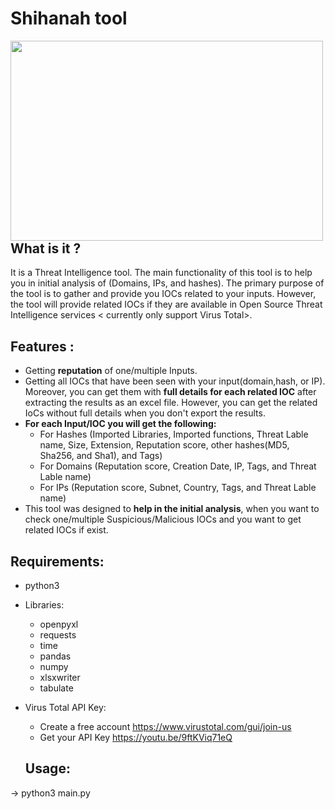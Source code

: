 # Shihanah tool

<p><img align="left" src="https://github.com/amalsannat/Shihanah/blob/main/Shihanah.gif" width="500" height="320" /><p>
<br/><br/><br/><br/>
<br/><br/><br/><br/>
<br/><br/><br/><br/>
<br/><br/>

## What is it ? 
It is a Threat Intelligence tool. The main functionality of this tool is to help you in initial analysis of (Domains, IPs, and hashes). 
The primary purpose of the tool is to gather and provide you IOCs related to your inputs. However, the tool will provide related IOCs if they are available in Open Source Threat Intelligence services < currently only support Virus Total>.


## Features :

- Getting **reputation** of one/multiple Inputs. 
- Getting all IOCs that have been seen with your input(domain,hash, or IP). Moreover, you can get them with **full details for each related IOC** after extracting the results as an excel file.
However, you can get the related IoCs without full details when you don't export the results.
- **For each Input/IOC you will get the following:**
	- For Hashes (Imported Libraries, Imported functions, Threat Lable name, Size, Extension, Reputation score, other hashes(MD5, Sha256, and Sha1), and Tags) 
	- For Domains (Reputation score, Creation Date, IP, Tags, and Threat Lable name)
	- For IPs (Reputation score, Subnet, Country, Tags, and Threat Lable name) 
 - This tool was designed to **help in the initial analysis**, when you want to check one/multiple Suspicious/Malicious IOCs and you want to get related IOCs if exist.



## Requirements: 
- python3 
- Libraries: 
  - openpyxl
  - requests
  - time
  - pandas 
  - numpy
  - xlsxwriter
  - tabulate 
- Virus Total API Key:
  - Create a free account https://www.virustotal.com/gui/join-us
  - Get your API Key https://youtu.be/9ftKViq71eQ

  ## Usage: 
 -> python3 main.py

